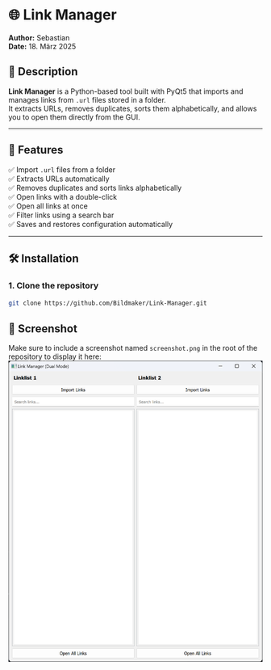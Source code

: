 # 🌐 Link Manager

**Author:** Sebastian  
**Date:** 18. März 2025  

## 📌 Description  
**Link Manager** is a Python-based tool built with PyQt5 that imports and manages links from `.url` files stored in a folder.  
It extracts URLs, removes duplicates, sorts them alphabetically, and allows you to open them directly from the GUI.  

---

## 🚀 Features  
✅ Import `.url` files from a folder  
✅ Extracts URLs automatically  
✅ Removes duplicates and sorts links alphabetically  
✅ Open links with a double-click  
✅ Open all links at once  
✅ Filter links using a search bar  
✅ Saves and restores configuration automatically  

---

## 🛠️ Installation  
### 1. Clone the repository  
```bash
git clone https://github.com/Bildmaker/Link-Manager.git
```

## 📸 Screenshot  
Make sure to include a screenshot named `screenshot.png` in the root of the repository to display it here:  
![Link Manager Screenshot](./screenshot.png)  
